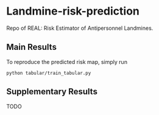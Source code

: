 # Landmine-risk-prediction

Repo of REAL: Risk Estimator of Antipersonnel Landmines.

## Main Results
To reproduce the predicted risk map, simply run 
```
python tabular/train_tabular.py
```

## Supplementary Results
TODO
